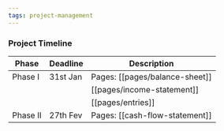 ```yaml
---
tags: project-management 
---
```

### Project Timeline

Phase | Deadline | Description
--- | --- | ---
Phase I | 31st Jan | Pages: [[pages/balance-sheet]]
  | |  | [[pages/income-statement]]
 | |  | [[pages/entries]]
 Phase II | 27th Fev | Pages: [[cash-flow-statement]]


  